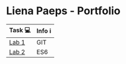 # Liena Paeps - Portfolio 

| Task 💻    | Info ℹ         |
| ---------| ------------- |
| [Lab 1](https://github.com/lienapaeps/dev5-lab1) | GIT |
| [Lab 2](https://github.com/lienapaeps/DEV5-myportfolio/tree/main/dev5-lab2) | ES6 |

